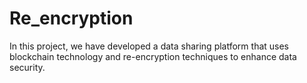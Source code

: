 # Re_encryption
In this project, we have developed a data sharing platform that uses blockchain technology and re-encryption techniques to enhance data security.
